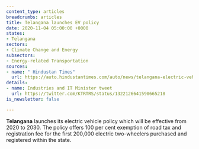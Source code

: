 ```yaml
---
content_type: articles
breadcrumbs: articles
title: Telangana launches EV policy
date: 2020-11-04 05:00:00 +0000
states:
- Telangana
sectors:
- Climate Change and Energy
subsectors:
- Energy-related Transportation
sources:
- name: " Hindustan Times"
  url: https://auto.hindustantimes.com/auto/news/telangana-electric-vehicle-policy-launched-key-highlights-41604042420437.html
details:
- name: Industries and IT Minister tweet
  url: https://twitter.com/KTRTRS/status/1322126641590665218
is_newsletter: false

---
```

**Telangana** launches its electric vehicle policy which will be effective from 2020 to 2030. The policy offers 100 per cent exemption of road tax and registration fee for the first 200,000 electric two-wheelers purchased and registered within the state.
